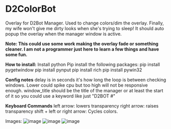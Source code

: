 # D2ColorBot
 Overlay for D2Bot Manager.  Used to change colors/dim the overlay.  Finally, my wife won't give me dirty looks when she's trying to sleep!
 It should auto popup the overlay when the manager window is active.

**Note:  This could use some work making the overlay fade or something cleaner.  I am not a programmer just here to learn a few things and have some fun.**
 
**How to install:**
Install python
Pip install the following packages:
pip install pygetwindow
pip install pynput
pip install rich
pip install pywin32

**Config notes**
delay is in seconds it's how long the loop is between checking windows.  Lower could spike cpu but too high will not be responsive enough.
window_title should be the title of the manager or at least the start of it so you could use a keyword like just "D2BOT #"

**Keyboard Commands**
left arrow: lowers transparency
right arrow: raises transparency
shift + left or right arrow: Cycles colors.

Images:
![image](https://github.com/magace/D2ColorBot/assets/7795098/9fcb7e4e-e0d9-4c25-812d-e8205c476180)
![image](https://github.com/magace/D2ColorBot/assets/7795098/b6fa230e-4984-4391-83c0-38004ec2fea8)
![image](https://github.com/magace/D2ColorBot/assets/7795098/8d9ab8a9-ddf2-4e78-82c1-39a2a5e88fb8)

